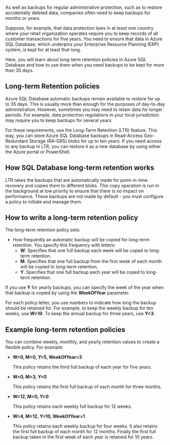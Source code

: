 As well as backups for regular administrative protection, such as to restore accidentally deleted data, companies often need to keep backups for months or years.

Suppose, for example, that data protection laws in at least one country where your retail organization operates require you to keep records of all customer transactions for five years. You need to ensure that data in Azure SQL Database, which underpins your Enterprise Resource Planning (ERP) system, is kept for at least that long.

Here, you will learn about long-term retention policies in Azure SQL Database and how to use them when you need backups to be kept for more than 35 days.

## Long-term Retention policies

Azure SQL Database automatic backups remain available to restore for up to 35 days. This is usually more than enough for the purposes of day-to-day administration. However, sometimes you may need to retain data for longer periods. For example, data protection regulations in your local jurisdiction may require you to keep backups for several years.

For these requirements, use the Long-Term Retention (LTR) feature. This way, you can store Azure SQL Database backups in Read-Access Geo-Redundant Storage (RA-GRS) blobs for up to ten years. If you need access to any backup in LTR, you can restore it as a new database by using either the Azure portal or PowerShell. 

## How SQL Database long-term retention works

LTR takes the backups that are automatically made for point-in-time recovery and copies them to different blobs. This copy operation is run in the background at low priority to ensure that there is no impact on performance. These backups are not made by default - you must configure a policy to initiate and manage them. 

## How to write a long-term retention policy

The long-term retention policy sets:

- How frequently an automatic backup will be copied for long-term retention. You specify this frequency with letters:
    - **W**. Specifies that one full backup each week will be coped to long-term retention.
    - **M**. Specifies that one full backup from the first week of each month will be copied to long-term retention,
    - **Y**. Specifies that one full backup each year will be coped to long-term retention.

If you use **Y** for yearly backups, you can specify the week of the year when that backup is copied by using the **WeekOfYear** parameter. 

For each policy letter, you use numbers to indicate how long the backup should be retained for. For example, to keep the weekly backup for ten weeks, use **W=10**. To keep the annual backup for three years, use **Y=3**.

## Example long-term retention policies

You can combine weekly, monthly, and yearly retention values to create a flexible policy. For example:

- **W=0, M=0, Y=5, WeekOfYear=3**

    This policy retains the third full backup of each year for five years.

- **W=0, M=3, Y=0**

    This policy retains the first full backup of each month for three months.

- **W=12, M=0, Y=0**

    This policy retains each weekly full backup for 12 weeks.

- **W=4, M=12, Y=10, WeekOfYear=1**

    This policy retains each weekly backup for four weeks. It also retains the first full backup of each month for 12 months. Finally the first full backup taken in the first week of each year is retained for 10 years.